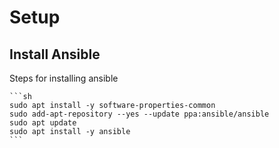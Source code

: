 # Setup

## Install Ansible

Steps for installing ansible

    ```sh
    sudo apt install -y software-properties-common
    sudo add-apt-repository --yes --update ppa:ansible/ansible
    sudo apt update
    sudo apt install -y ansible
    ```
